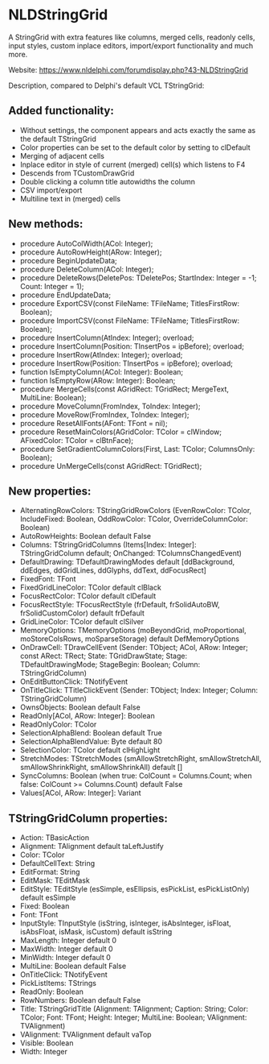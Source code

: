 # NLDStringGrid
A StringGrid with extra features like columns, merged cells, readonly cells, input styles, custom inplace editors, import/export functionality and much more.

Website: https://www.nldelphi.com/forumdisplay.php?43-NLDStringGrid

Description, compared to Delphi's default VCL TStringGrid:

Added functionality:
--------------------
- Without settings, the component appears and acts exactly the same as the default TStringGrid
- Color properties can be set to the default color by setting to clDefault
- Merging of adjacent cells
- Inplace editor in style of current (merged) cell(s) which listens to F4
- Descends from TCustomDrawGrid
- Double clicking a column title autowidths the column
- CSV import/export
- Multiline text in (merged) cells

New methods:
-------------
- procedure AutoColWidth(ACol: Integer);
- procedure AutoRowHeight(ARow: Integer);
- procedure BeginUpdateData;
- procedure DeleteColumn(ACol: Integer);
- procedure DeleteRows(DeletePos: TDeletePos; StartIndex: Integer = -1; Count: Integer = 1);
- procedure EndUpdateData;
- procedure ExportCSV(const FileName: TFileName; TitlesFirstRow: Boolean);
- procedure ImportCSV(const FileName: TFileName; TitlesFirstRow: Boolean);
- procedure InsertColumn(AtIndex: Integer); overload;
- procedure InsertColumn(Position: TInsertPos = ipBefore); overload;
- procedure InsertRow(AtIndex: Integer); overload;
- procedure InsertRow(Position: TInsertPos = ipBefore); overload;
- function IsEmptyColumn(ACol: Integer): Boolean;
- function IsEmptyRow(ARow: Integer): Boolean;
- procedure MergeCells(const AGridRect: TGridRect; MergeText, MultiLine: Boolean);
- procedure MoveColumn(FromIndex, ToIndex: Integer);
- procedure MoveRow(FromIndex, ToIndex: Integer);
- procedure ResetAllFonts(AFont: TFont = nil);
- procedure ResetMainColors(AGridColor: TColor = clWindow; AFixedColor: TColor = clBtnFace);
- procedure SetGradientColumnColors(First, Last: TColor; ColumnsOnly: Boolean);
- procedure UnMergeCells(const AGridRect: TGridRect);

New properties:
---------------
- AlternatingRowColors: TStringGridRowColors (EvenRowColor: TColor, IncludeFixed: Boolean, OddRowColor: TColor, OverrideColumnColor: Boolean)
- AutoRowHeights: Boolean default False
- Columns: TStringGridColumns (Items[Index: Integer]: TStringGridColumn default; OnChanged: TColumnsChangedEvent)
- DefaultDrawing: TDefaultDrawingModes default [ddBackground, ddEdges, ddGridLines, ddGlyphs, ddText, ddFocusRect]
- FixedFont: TFont
- FixedGridLineColor: TColor default clBlack
- FocusRectColor: TColor default clDefault
- FocusRectStyle: TFocusRectStyle (frDefault, frSolidAutoBW, frSolidCustomColor) default frDefault
- GridLineColor: TColor default clSilver
- MemoryOptions: TMemoryOptions (moBeyondGrid, moProportional, moStoreColsRows, moSparseStorage) default DefMemoryOptions
- OnDrawCell: TDrawCellEvent (Sender: TObject; ACol, ARow: Integer; const ARect: TRect; State: TGridDrawState; Stage: TDefaultDrawingMode; StageBegin: Boolean; Column: TStringGridColumn)
- OnEditButtonClick: TNotifyEvent
- OnTitleClick: TTitleClickEvent (Sender: TObject; Index: Integer; Column: TStringGridColumn)
- OwnsObjects: Boolean default False
- ReadOnly[ACol, ARow: Integer]: Boolean
- ReadOnlyColor: TColor
- SelectionAlphaBlend: Boolean default True
- SelectionAlphaBlendValue: Byte default 80
- SelectionColor: TColor default clHighLight
- StretchModes: TStretchModes (smAllowStretchRight, smAllowStretchAll, smAllowShrinkRight, smAllowShrinkAll) default []
- SyncColumns: Boolean (when true: ColCount = Columns.Count; when false: ColCount >= Columns.Count) default False
- Values[ACol, ARow: Integer]: Variant

TStringGridColumn properties:
-----------------------------
- Action: TBasicAction
- Alignment: TAlignment default taLeftJustify
- Color: TColor
- DefaultCellText: String
- EditFormat: String
- EditMask: TEditMask
- EditStyle: TEditStyle (esSimple, esEllipsis, esPickList, esPickListOnly) default esSimple
- Fixed: Boolean
- Font: TFont
- InputStyle: TInputStyle (isString, isInteger, isAbsInteger, isFloat, isAbsFloat, isMask, isCustom) default isString
- MaxLength: Integer default 0
- MaxWidth: Integer default 0
- MinWidth: Integer default 0
- MultiLine: Boolean default False
- OnTitleClick: TNotifyEvent
- PickListItems: TStrings
- ReadOnly: Boolean
- RowNumbers: Boolean default False
- Title: TStringGridTitle (Alignment: TAlignment; Caption: String; Color: TColor; Font: TFont; Height: Integer; MultiLine: Boolean; VAlignment: TVAlignment)
- VAlignment: TVAlignment default vaTop
- Visible: Boolean
- Width: Integer
